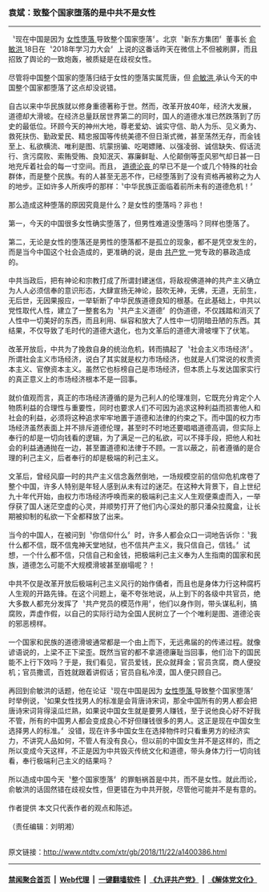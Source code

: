 ### 袁斌：致整个国家堕落的是中共不是女性
------------------------

<div class="wysiwyg">
 〝现在中国是因为
 <a href="http://www.ntdtv.com/xtr/gb/articlelistbytag_女性堕落.html" target="_blank">
  女性堕落
 </a>
 导致整个国家堕落〞。北京〝新东方集团〞董事长
 <a href="http://www.ntdtv.com/xtr/gb/articlelistbytag_俞敏洪.html" target="_blank">
  俞敏洪
 </a>
 18日在〝2018年学习力大会〞上说的这番话昨天在微信上不但被刷屏，而且招致了舆论的一致炮轰，被质疑是在歧视女性。
 <br/>
 <br/>
 尽管将中国整个国家的堕落归结于女性的堕落实属荒唐，但
 <a href="http://www.ntdtv.com/xtr/gb/articlelistbytag_俞敏洪.html" target="_blank">
  俞敏洪
 </a>
 承认今天的中国整个国家都堕落了这点却没说错。
 <br/>
 <br/>
 自古以来中华民族就以修身重德著称于世。然而，改革开放40年，经济大发展，道德却大滑坡。在经济总量跃居世界第二的同时，国人的道德水准已然跌落到了历史的最低位。环顾今天的神州大地，尊老爱幼、诚实守信、助人为乐、见义勇为、救死扶伤、勤政爱民、精忠报国等传统美德不但日渐式微，甚至荡然无存，而金钱至上、私欲横流、唯利是图、坑蒙拐骗、吃喝嫖赌、以强凌弱、诚信缺失、假话流行、贪污腐败、索贿受贿、良知泯灭、寡廉鲜耻、人伦颠倒等歪风邪气却日甚一日地充斥着社会的每一寸空间。而且，
 <a href="http://www.ntdtv.com/xtr/gb/articlelistbytag_道德沦丧.html" target="_blank">
  道德沦丧
 </a>
 的早已不是一个或几个特殊的社会群体，而是整个民族。有的人甚至无恶不作，已经堕落到了没有资格再被称之为人的地步。正如许多人所疾呼的那样：〝中华民族正面临着前所未有的道德危机！〞
 <br/>
 <br/>
 那么造成这种堕落的原因究竟是什么？是女性的堕落吗？非也！
 <br/>
 <br/>
 第一，今天的中国很多女性确实堕落了，但男性难道没堕落吗？同样也堕落了。
 <br/>
 <br/>
 第二，无论是女性的堕落还是男性的堕落都不是孤立的现象，都不是凭空发生的，而是当今中国这个社会造成的，更准确的说，是由
 <a href="http://www.ntdtv.com/xtr/gb/articlelistbytag_共产党.html" target="_blank">
  共产党
 </a>
 一党专政的暴政造成的。
 <br/>
 <br/>
 中共当政后，把有神论和宗教打成了所谓封建迷信，将敌视佛道神的共产主义确立为人人必须信奉的意识形态，大肆宣扬无神论，鼓吹无神，无佛，无道，无前生，无后世，无因果报应，一举斩断了中华民族道德良知的根基。在此基础上，中共以党性取代人性，建立了一整套名为〝共产主义道德〞的伪道德，不仅践踏和消灭了人性中一切美好的东西，而且利用、纵容和放大了人性中一切阴暗丑陋的东西。其结果，不仅导致了毛时代的道德大退化，也为文革后的道德大滑坡埋下了伏笔。
 <br/>
 <br/>
 改革开放后，中共为了挽救自身的统治危机，转而搞起了〝社会主义市场经济〞。所谓社会主义市场经济，说白了其实就是权力市场经济，也就是人们常说的权贵资本主义、官僚资本主义。虽然它也标榜自己是市场经济，但本质上与发达国家实行的真正意义上的市场经济根本不是一回事。
 <br/>
 <br/>
 就价值观而言，真正的市场经济遵循的是为己利人的伦理准则，它既充分肯定个人物质利益的合理性与重要性，同时也要求人们不可因为追求这种利益而损害他人和社会的利益，必须将这种追求牢牢地置于道德和法律的约束之下。而中国的权力市场经济虽然表面上并不排斥道德伦理，甚至时不时地还要唱唱道德高调，但实际上奉行的却是一切向钱看的逻辑，为了满足一己的私欲，可以不择手段，把他人和社会的利益通通抛在一边，甚至置道德和法律于不顾。一言以蔽之，前者遵循的是合理的利己主义，后者奉行的却是极端的利己主义。
 <br/>
 <br/>
 文革后，曾经风靡一时的共产主义信念轰然倒地，一场规模空前的信仰危机席卷了整个中国，许多人特别是年轻人感到从未有过的迷茫。在这种大背景下，自上世纪九十年代开始，由权力市场经济呼唤而来的极端利己主义人生观便乘虚而入，一举俘获了国人迷茫空虚的心灵，并顺势打开了他们内心深处的那只潘朵拉魔盒，让长期被抑制的私欲一下全都释放了出来。
 <br/>
 <br/>
 当今的中国人，在被问到〝你信仰什么〞时，许多人都会众口一词地告诉你：〝我什么都不信，既不信鬼神天堂地狱，也不信共产主义，我只信自己，信钱。〞试想，一个什么都不信，只信自己和金钱，把极端利己主义奉为人生指南的国家和民族，道德怎么可能不大规模滑坡甚至崩塌呢？！
 <br/>
 <br/>
 中共不仅是改革开放后极端利己主义风行的始作俑者，而且也是身体力行这种腐朽人生观的开路先锋。在这个问题上，毫不夸张地说，从上到下的各级中共官员，绝大多数人都充分发挥了〝共产党员的模范作用〞，他们以身作则，带头谋私利，搞腐败，弄虚作假，以自己的实际行动为全国人民树立了一个个唯利是图、道德沦丧的邪恶榜样。
 <br/>
 <br/>
 一个国家和民族的道德滑坡通常都是一个由上而下，无远弗届的的传递过程。就像谚语说的，上梁不正下梁歪。既然当官的都不拿道德廉耻当回事，他们治下的国民能不上行下效吗？于是，我们看见，官员爱钱，民众就拜金；官员贪腐，商人便投机；官员撒谎，百姓就跟着讲假话；官员自私冷漠，国人便只顾自己。
 <br/>
 <br/>
 再回到俞敏洪的话题，他在论证〝现在中国是因为
 <a href="http://www.ntdtv.com/xtr/gb/articlelistbytag_女性堕落.html" target="_blank">
  女性堕落
 </a>
 导致整个国家堕落〞时举例说，〝如果女性找男人的标准是会背唐诗宋词，那全中国所有的男人都会把唐诗宋词背得滚瓜烂熟，如果说中国女生就是要男人赚钱，至于说他良心好不好我不管，所有的中国男人都会变成良心不好但赚钱很多的男人。这正是现在中国女生选择男人的标准。〞没错，现在许多中国女生在选择物件时只看重男方的经济实力，不讲究人品如何，不管人有没有良心，但以前的中国女生并不是这样的，而之所以变成今天这样，不正是因为中共毁灭传统文化和道德，带头身体力行一切向钱看，奉行极端利己主义的结果吗？
 <br/>
 <br/>
 所以造成中国今天〝整个国家堕落〞的罪魁祸首是中共，而不是女性。就此而论，俞敏洪的话固然错在歧视女性，但更错在为中共开脱，尽管他可能并不是有意的。
 <br/>
 <br/>
 作者提供 本文只代表作者的观点和陈述。
 <br/>
 <br/>
 （责任编辑：刘明湘）
</div>

<br/>原文链接：http://www.ntdtv.com/xtr/gb/2018/11/22/a1400386.html


------------------------
#### [禁闻聚合首页](https://github.com/gfw-breaker/banned-news/blob/master/README.md) &nbsp;|&nbsp; [Web代理](https://github.com/gfw-breaker/open-proxy/blob/master/README.md) &nbsp;|&nbsp; [一键翻墙软件](https://github.com/gfw-breaker/nogfw/blob/master/README.md) &nbsp;|&nbsp; [《九评共产党》](https://github.com/gfw-breaker/9ping.md/blob/master/README.md#九评之一评共产党是什么) &nbsp;|&nbsp; [《解体党文化》](https://github.com/gfw-breaker/jtdwh.md/blob/master/README.md#绪论)